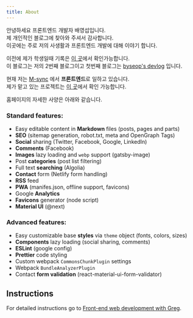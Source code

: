 ```yaml
---
title: About
---
```


안녕하세요 프론트엔드 개발자 배영섭입니다.  
제 개인적인 블로그에 찾아와 주셔서 감사합니다.  
이곳에는 주로 저의 사생활과 프론트엔드 개발에 대해 이야기 합니다.  
  
이전에 제가 학생일때 기록은 [이 곳](http://byseop0.dothome.co.kr/byseop/)에서 확인가능합니다.  
이 블로그는 저의 2번째 블로그이고 첫번째 블로그는 [byseop's devlog](https://byseop.github.io) 입니다.  
  
현재 저는 [M-sync](http://www.m-sync.co.kr/main/index.msc) 에서 **프론트엔드**로 일하고 있습니다.  
제가 맡고 있는 프로젝트는 [이 곳](https://byseop.netlify.com/myproject/)에서 확인 가능합니다.  
  
홈페이지의 자세한 사양은 아래와 같습니다.

### Standard features:

* Easy editable content in **Markdown** files (posts, pages and parts)
* **SEO** (sitemap generation, robot.txt, meta and OpenGraph Tags)
* **Social** sharing (Twitter, Facebook, Google, LinkedIn)
* **Comments** (Facebook)
* **Images** lazy loading and `webp` support (gatsby-image)
* Post **categories** (post list filtering)
* Full text **searching** (Algolia)
* **Contact** form (Netlify form handling)
* **RSS** feed
* **PWA** (manifes.json, offline support, favicons)
* Google **Analytics**
* **Favicons** generator (node script)
* **Material UI** (@next)

### Advanced features:

* Easy customizable base **styles** via `theme` object (fonts, colors, sizes)
* **Components** lazy loading (social sharing, comments)
* **ESLint** (google config)
* **Prettier** code styling
* Custom webpack `CommonsChunkPlugin` settings
* Webpack `BundleAnalyzerPlugin`
* Contact **form validation** (react-material-ui-form-validator)

## Instructions

For detailed instructions go to [Front-end web development with Greg](https://dev.greglobinski.com/gatsby-starter-personal-blog/).
